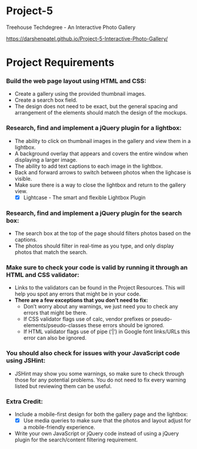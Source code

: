 # Project-5

Treehouse Techdegree - An Interactive Photo Gallery

https://darshenpatel.github.io/Project-5-Interactive-Photo-Gallery/

Project Requirements
====================

### Build the web page layout using HTML and CSS:
  * Create a gallery using the provided thumbnail images.
  * Create a search box field.
  * The design does not need to be exact, but the general spacing and arrangement of the elements should match the design of the mockups.

### Research, find and implement a jQuery plugin for a lightbox:
  * The ability to click on thumbnail images in the gallery and view them in a lightbox.
  * A background overlay that appears and covers the entire window when displaying a larger image.
  * The ability to add text captions to each image in the lightbox.
  * Back and forward arrows to switch between photos when the lighcase is visible.
  * Make sure there is a way to close the lightbox and return to the gallery view.
    - [x] Lightcase - The smart and flexible Lightbox Plugin

### Research, find and implement a jQuery plugin for the search box:
  * The search box at the top of the page should filters photos based on the captions.
  * The photos should filter in real-time as you type, and only display photos that match the search.

### Make sure to check your code is valid by running it through an HTML and CSS validator:
  * Links to the validators can be found in the Project Resources. This will help you spot any errors that might be in your code.
  * **There are a few exceptions that you don’t need to fix:**
    - Don’t worry about any warnings, we just need you to check any errors that might be there.
    - If CSS validator flags use of calc, vendor prefixes or pseudo-elements/pseudo-classes these errors should be ignored.
    - If HTML validator flags use of pipe (‘|’) in Google font links/URLs this error can also be ignored.

### You should also check for issues with your JavaScript code using JSHint: 
  * JSHint may show you some warnings, so make sure to check through those for any potential problems. You do not need to fix every warning listed but reviewing them can be useful.

### Extra Credit: 
  * Include a mobile-first design for both the gallery page and the lightbox:
    - [x] Use media queries to make sure that the photos and layout adjust for a mobile-friendly experience.

  * Write your own JavaScript or jQuery code instead of using a jQuery plugin for the search/content filtering requirement.
